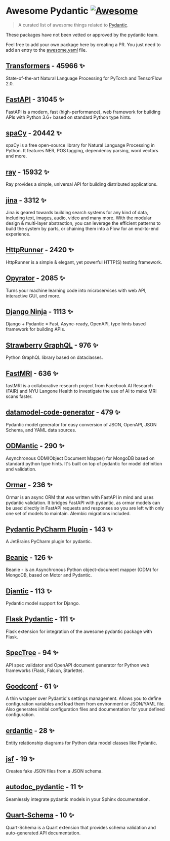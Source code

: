 # Awesome Pydantic [![Awesome](https://awesome.re/badge-flat.svg)](https://github.com/sindresorhus/awesome)

> A curated list of awesome things related to [Pydantic](https://pydantic-docs.helpmanual.io/).

These packages have not been vetted or approved by the pydantic team.

Feel free to add your own package here by creating a PR. You just need to add an entry to the [awesome.yaml](./awesome.yaml) file.


## [Transformers](https://github.com/huggingface/transformers) - 45966 ✨

State-of-the-art Natural Language Processing for PyTorch and TensorFlow 2.0.

## [FastAPI](https://github.com/tiangolo/fastapi) - 31045 ✨

FastAPI is a modern, fast (high-performance), web framework for building APIs with Python 3.6+ based on standard Python type hints.

## [spaCy](https://github.com/explosion/spaCy) - 20442 ✨

spaCy is a free open-source library for Natural Language Processing in Python. It features NER, POS tagging, dependency parsing, word vectors and more.

## [ray](https://github.com/ray-project/ray) - 15932 ✨

Ray provides a simple, universal API for building distributed applications.

## [jina](https://github.com/jina-ai/jina) - 3312 ✨

Jina is geared towards building search systems for any kind of data, including text, images, audio, video and many more. With the modular design & multi-layer abstraction, you can leverage the efficient patterns to build the system by parts, or chaining them into a Flow for an end-to-end experience.

## [HttpRunner](https://github.com/httprunner/httprunner) - 2420 ✨

HttpRunner is a simple & elegant, yet powerful HTTP(S) testing framework.

## [Opyrator](https://github.com/ml-tooling/opyrator) - 2085 ✨

Turns your machine learning code into microservices with web API, interactive GUI, and more.

## [Django Ninja](https://github.com/vitalik/django-ninja) - 1113 ✨

Django + Pydantic = Fast, Async-ready, OpenAPI, type hints based framework for building APIs.

## [Strawberry GraphQL](https://github.com/strawberry-graphql/strawberry) - 976 ✨

Python GraphQL library based on dataclasses.

## [FastMRI](https://github.com/facebookresearch/fastMRI) - 636 ✨

fastMRI is a collaborative research project from Facebook AI Research (FAIR) and NYU Langone Health to investigate the use of AI to make MRI scans faster.

## [datamodel-code-generator](https://github.com/koxudaxi/datamodel-code-generator) - 479 ✨

Pydantic model generator for easy conversion of JSON, OpenAPI, JSON Schema, and YAML data sources.

## [ODMantic](https://github.com/art049/odmantic) - 290 ✨

Asynchronous ODM(Object Document Mapper) for MongoDB based on standard python type hints. It's built on top of pydantic for model definition and validation.

## [Ormar](https://github.com/collerek/ormar) - 236 ✨

Ormar is an async ORM that was written with FastAPI in mind and uses pydantic validation. It bridges FastAPI with pydantic, as ormar models can be used directly in FastAPI requests and responses so you are left with only one set of models to maintain. Alembic migrations included.

## [Pydantic PyCharm Plugin](https://github.com/koxudaxi/pydantic-pycharm-plugin) - 143 ✨

A JetBrains PyCharm plugin for pydantic.

## [Beanie](https://github.com/roman-right/beanie) - 126 ✨

Beanie - is an Asynchronous Python object-document mapper (ODM) for MongoDB, based on Motor and Pydantic.

## [Djantic](https://github.com/jordaneremieff/djantic) - 113 ✨

Pydantic model support for Django.

## [Flask Pydantic](https://github.com/bauerji/flask_pydantic) - 111 ✨

Flask extension for integration of the awesome pydantic package with Flask.

## [SpecTree](https://github.com/0b01001001/spectree) - 94 ✨

API spec validator and OpenAPI document generator for Python web frameworks (Flask, Falcon, Starlette).

## [Goodconf](https://github.com/lincolnloop/goodconf) - 61 ✨

A thin wrapper over Pydantic's settings management. Allows you to define configuration variables and load them from environment or JSON/YAML file. Also generates initial configuration files and documentation for your defined configuration.

## [erdantic](https://github.com/drivendataorg/erdantic) - 28 ✨

Entity relationship diagrams for Python data model classes like Pydantic.

## [jsf](https://github.com/ghandic/jsf) - 19 ✨

Creates fake JSON files from a JSON schema.

## [autodoc_pydantic](https://github.com/mansenfranzen/autodoc_pydantic) - 11 ✨

Seamlessly integrate pydantic models in your Sphinx documentation.

## [Quart-Schema](https://gitlab.com/pgjones/quart-schema) - 10 ✨

Quart-Schema is a Quart extension that provides schema validation and auto-generated API documentation.
